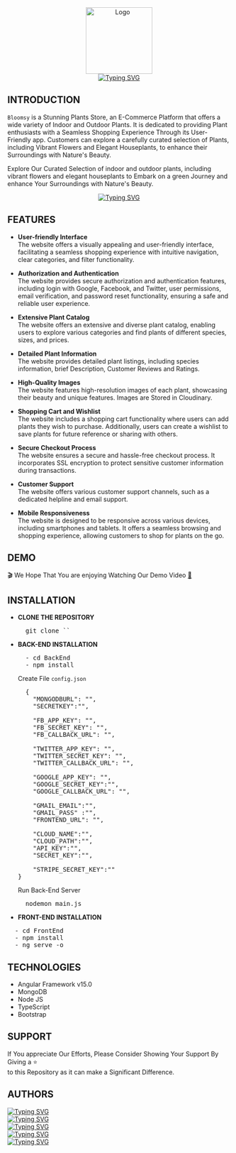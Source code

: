 
<div align="center" margin-top="5px">
  <img src="./FrontEnd/src/assets/images/animate.gif" alt="Logo" width="150px"><br>
  <a href="https://bloomsy-168d4.web.app/">
    <img src="https://readme-typing-svg.demolab.com?font=Dancing+Script&weight=700&size=30&pause=1000&color=749D77&center=true&vCenter=true&width=435&lines=Bloomsy+;A+Stunning+Plants+Store" alt="Typing SVG">
  </a>
</div>

## **INTRODUCTION**

`Bloomsy` is a Stunning Plants Store, an E-Commerce Platform that offers a wide variety of Indoor and Outdoor Plants. It is dedicated to providing Plant enthusiasts with a Seamless Shopping Experience Through its User-Friendly app. Customers can explore a carefully curated selection of Plants, including Vibrant Flowers and Elegant Houseplants, to enhance their Surroundings with Nature's Beauty.

Explore Our Curated Selection of indoor and outdoor plants, including vibrant flowers and elegant houseplants to Embark on a green Journey and enhance Your Surroundings with Nature's Beauty.

<div align="center">
  <a href="https://bloomsy-168d4.web.app/">
    <img src="https://readme-typing-svg.demolab.com?font=Dancing+Script&weight=700&size=23&height=30&duration=1&pause=1000&color=749D77&center=true&vCenter=true&width=435&lines=www.Bloomsy.com" alt="Typing SVG">
  </a>
</div>

## **FEATURES**

- **User-friendly Interface**<br>
  The website offers a visually appealing and user-friendly interface, facilitating a seamless shopping experience with intuitive navigation, clear categories, and filter functionality.

- **Authorization and Authentication**<br>
  The website provides secure authorization and authentication features, including login with Google, Facebook, and Twitter, user permissions, email verification, and password reset functionality, ensuring a safe and reliable user experience.

- **Extensive Plant Catalog**<br>
  The website offers an extensive and diverse plant catalog, enabling users to explore various categories and find plants of different species, sizes, and prices.

- **Detailed Plant Information**<br>
  The website provides detailed plant listings, including species information, brief Description, Customer Reviews and Ratings.

- **High-Quality Images**<br>
  The website features high-resolution images of each plant, showcasing their beauty and unique features. Images are Stored in Cloudinary.

- **Shopping Cart and Wishlist**<br>
  The website includes a shopping cart functionality where users can add plants they wish to purchase. Additionally, users can create a wishlist to save plants for future reference or sharing with others.

- **Secure Checkout Process**<br>
  The website ensures a secure and hassle-free checkout process. It incorporates SSL encryption to protect sensitive customer information during transactions.

- **Customer Support**<br>
  The website offers various customer support channels, such as a dedicated helpline and email support.

- **Mobile Responsiveness**<br>
  The website is designed to be responsive across various devices, including smartphones and tablets. It offers a seamless browsing and shopping experience, allowing customers to shop for plants on the go.

## **DEMO**

🎬 We Hope That You are enjoying Watching Our Demo Video [🎥]()

## **INSTALLATION**

- **CLONE THE REPOSITORY**
  <pre>
    git clone ``
  </pre>

- **BACK-END INSTALLATION**
  <pre>
    - cd BackEnd
    - npm install
  </pre>

  Create File `config.json`
  <pre>
    {
      "MONGODBURL": "",
      "SECRETKEY":"",
  
      "FB_APP_KEY": "",
      "FB_SECRET_KEY": "",
      "FB_CALLBACK_URL": "",
  
      "TWITTER_APP_KEY": "",
      "TWITTER_SECRET_KEY": "",
      "TWITTER_CALLBACK_URL": "",
  
      "GOOGLE_APP_KEY": "",
      "GOOGLE_SECRET_KEY":"",
      "GOOGLE_CALLBACK_URL": "",
  
      "GMAIL_EMAIL":"",
      "GMAIL_PASS" :"",
      "FRONTEND_URL": "",
  
      "CLOUD_NAME":"",
      "CLOUD_PATH":"",
      "API_KEY":"",
      "SECRET_KEY":"",
  
      "STRIPE_SECRET_KEY":""
  }
  </pre>
  Run Back-End Server
  <pre>
    nodemon main.js
  </pre>

- **FRONT-END INSTALLATION**
<pre>
  - cd FrontEnd
  - npm install
  - ng serve -o
</pre>

## **TECHNOLOGIES**

- Angular Framework v15.0
- MongoDB
- Node JS
- TypeScript
- Bootstrap

## **SUPPORT**

If You appreciate Our Efforts, Please Consider Showing Your Support By Giving a ⭐ </br>
to this Repository as it can make a Significant Difference.

## **AUTHORS**

[![Typing SVG](https://readme-typing-svg.herokuapp.com?font=Dancing+Script&weight=700&size=20&height=25&duration=1&pause=1000&color=749D77&vCenter=true&lines=Mariam+Reda+Mokhtar)](https://github.com/Mariam-Mokhtar) </br>
[![Typing SVG](https://readme-typing-svg.herokuapp.com?font=Dancing+Script&weight=700&size=20&height=25&duration=1&pause=1000&color=749D77&vCenter=true&lines=Omnia+Goher)](https://github.com/Omnia-Goher) </br>
[![Typing SVG](https://readme-typing-svg.herokuapp.com?font=Dancing+Script&weight=700&size=20&height=25&duration=1&pause=1000&color=749D77&vCenter=true&lines=Hager+Abd+El+Galil)](https://github.com/Hager-Abd-El-Galil)  </br>
[![Typing SVG](https://readme-typing-svg.herokuapp.com?font=Dancing+Script&weight=700&size=20&height=25&duration=1&pause=1000&color=749D77&vCenter=true&lines=Radwa+Hassan)](https://github.com/RadwaHassan99)  </br>
[![Typing SVG](https://readme-typing-svg.herokuapp.com?font=Dancing+Script&weight=700&size=20&height=25&duration=1&pause=1000&color=749D77&vCenter=true&lines=Rowan+Tamer)](https://github.com/rowantamer)  </br>




